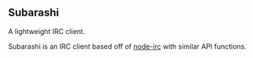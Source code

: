 ## Subarashi
A lightweight IRC client.

Subarashi is an IRC client based off of [node-irc](https://github.com/bleakgadfly/node-irc) with similar API functions.